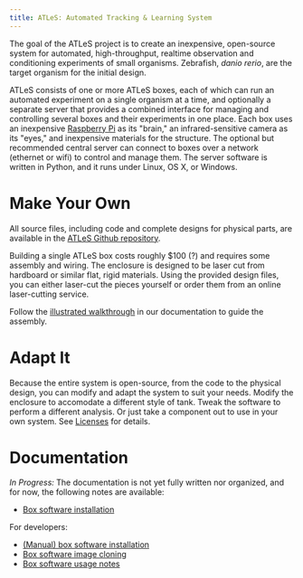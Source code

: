 ```yaml
---
title: ATLeS: Automated Tracking & Learning System
---
```


The goal of the ATLeS project is to create an inexpensive, open-source system for automated, high-throughput, realtime observation and conditioning experiments of small organisms.  Zebrafish, <i>danio rerio</i>, are the target organism for the initial design.

ATLeS consists of one or more ATLeS boxes, each of which can run an automated experiment on a single organism at a time, and optionally a separate server that provides a combined interface for managing and controlling several boxes and their experiments in one place.
Each box uses an inexpensive [Raspberry Pi](https://www.raspberrypi.org/) as its "brain," an infrared-sensitive camera as its "eyes," and inexpensive materials for the structure.
The optional but recommended central server can connect to boxes over a network (ethernet or wifi) to control and manage them.
The server software is written in Python, and it runs under Linux, OS X, or Windows.

# Make Your Own

All source files, including code and complete designs for physical parts, are available in the [ATLeS Github repository](https://www.github.com/liffiton/ATLeS).

Building a single ATLeS box costs roughly $100 (?) and requires some assembly and wiring.  The enclosure is designed to be laser cut from hardboard or similar flat, rigid materials.  Using the provided design files, you can either laser-cut the pieces yourself or order them from an online laser-cutting service.

Follow the [illustrated walkthrough](something) in our documentation to guide the assembly.

# Adapt It

Because the entire system is open-source, from the code to the physical design, you can modify and adapt the system to suit your needs.  Modify the enclosure to accomodate a different style of tank.  Tweak the software to perform a different analysis.  Or just take a component out to use in your own system.  See [Licenses](licenses) for details.

# Documentation

*In Progress:* The documentation is not yet fully written nor organized, and for now, the following notes are available:
 * [Box software installation](box_sw_install)

For developers:
 * [(Manual) box software installation](box_sw_manual_install)
 * [Box software image cloning](box_sw_cloning)
 * [Box software usage notes](box_sw_notes)

